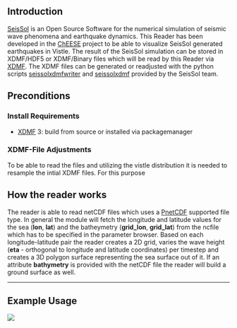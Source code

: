 [headline]:<>

## Introduction

[SeisSol](https://www.seissol.org/) is an Open Source Software for the numerical simulation of seismic wave phenomena and earthquake dynamics. This Reader has been developed in the [ChEESE](https://cheese-coe.eu/https://cheese-coe.eu/) project to be able to visualize SeisSol generated earthquakes in Vistle. The result of the SeisSol simulation can be stored in XDMF/HDF5 or XDMF/Binary files which will be read by this Reader via [XDMF](https://xdmf.org/index.php/XDMF_Model_and_Format). The XDMF files can be generated or readjusted with the python scripts [seissolxdmfwriter](https://pypi.org/project/seissolxdmfwriter/) and [seissolxdmf](https://pypi.org/project/seissolxdmf/) provided by the SeisSol team.

## Preconditions

### Install Requirements

- [XDMF](https://xdmf.org/index.php/XDMF_Model_and_Format) 3: build from source or installed via packagemanager

### XDMF-File Adjustments

To be able to read the files and utilizing the vistle distribution it is needed to resample the intial XDMF files. For this purpose

## How the reader works

The reader is able to read netCDF files which uses a [PnetCDF](https://parallel-netcdf.github.io/) supported file type. In general the module will fetch the longitude and latitude values for the sea (**lon**, **lat**) and the batheymetry (**grid_lon**, **grid_lat**) from the ncfile which has to be specified in the parameter browser. Based on each longitude-latitude pair the reader creates a 2D grid, varies the wave height (**eta** - orthogonal to longitude and latitude coordinates) per timestep and creates a 3D polygon surface representing the sea surface out of it. If an attribute **bathymetry** is provided with the netCDF file the reader will build a ground surface as well. 

---

[moduleHtml]:<>

[outputPorts]:<>

[parameters]:<>

## Example Usage

![](example.png)
